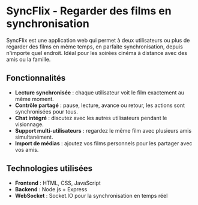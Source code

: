 # SyncFlix - Regarder des films en synchronisation

SyncFlix est une application web qui permet à deux utilisateurs ou plus de regarder des films en même temps, en parfaite synchronisation, depuis n'importe quel endroit. Idéal pour les soirées cinéma à distance avec des amis ou la famille.

## Fonctionnalités

- **Lecture synchronisée** : chaque utilisateur voit le film exactement au même moment.
- **Contrôle partagé** : pause, lecture, avance ou retour, les actions sont synchronisées pour tous.
- **Chat intégré** : discutez avec les autres utilisateurs pendant le visionnage.
- **Support multi-utilisateurs** : regardez le même film avec plusieurs amis simultanément.
- **Import de médias** : ajoutez vos films personnels pour les partager avec vos amis.

## Technologies utilisées

- **Frontend** : HTML, CSS, JavaScript
- **Backend** : Node.js + Express
- **WebSocket** : Socket.IO pour la synchronisation en temps réel
